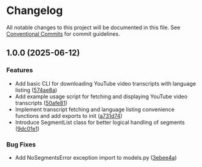 # Changelog

All notable changes to this project will be documented in this file. See
[Conventional Commits](https://conventionalcommits.org) for commit guidelines.

## 1.0.0 (2025-06-12)


### Features

* Add basic CLI for downloading YouTube video transcripts with language listing ([574ae8a](https://github.com/SootyOwl/yt-transcript-fetcher/commit/574ae8ab3bb520b65acb1d1ed33a6953e8205075))
* Add example usage script for fetching and displaying YouTube video transcripts ([50afe81](https://github.com/SootyOwl/yt-transcript-fetcher/commit/50afe81782ceb31d103d09f9ac81aa77c72f70a6))
* Implement transcript fetching and language listing convenience functions and add exports to init ([a731d74](https://github.com/SootyOwl/yt-transcript-fetcher/commit/a731d7495341d632be78ad932b9b43c6adfac789))
* Introduce SegmentList class for better logical handling of segments ([9dc01e1](https://github.com/SootyOwl/yt-transcript-fetcher/commit/9dc01e1c7f8ed53eec69380fc8aa9aae21d3e52b))


### Bug Fixes

* Add NoSegmentsError exception import to models.py ([3ebee4a](https://github.com/SootyOwl/yt-transcript-fetcher/commit/3ebee4a59dc8fdb0d6b36b89e6ff5b20324bce10))
